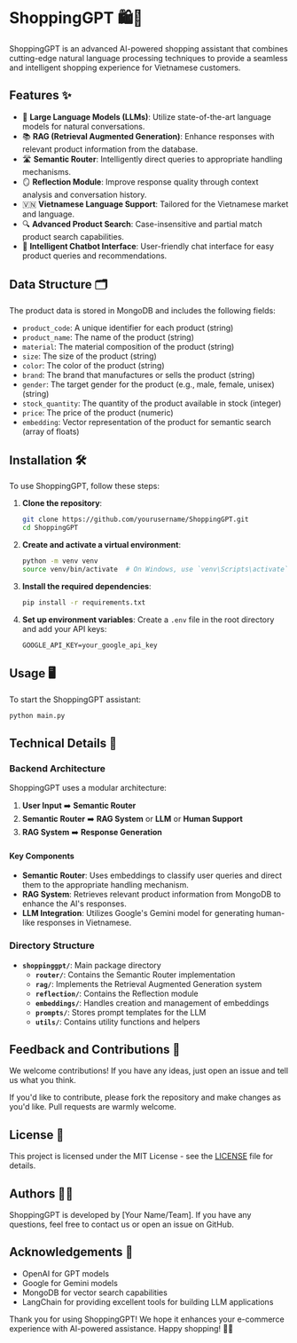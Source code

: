 # ShoppingGPT 🛍️🤖

ShoppingGPT is an advanced AI-powered shopping assistant that combines cutting-edge natural language processing techniques to provide a seamless and intelligent shopping experience for Vietnamese customers.

## Features ✨

- 🧠 **Large Language Models (LLMs)**: Utilize state-of-the-art language models for natural conversations.
- 📚 **RAG (Retrieval Augmented Generation)**: Enhance responses with relevant product information from the database.
- 🛣️ **Semantic Router**: Intelligently direct queries to appropriate handling mechanisms.
- 🪞 **Reflection Module**: Improve response quality through context analysis and conversation history.
- 🇻🇳 **Vietnamese Language Support**: Tailored for the Vietnamese market and language.
- 🔍 **Advanced Product Search**: Case-insensitive and partial match product search capabilities.
- 💬 **Intelligent Chatbot Interface**: User-friendly chat interface for easy product queries and recommendations.

## Data Structure 🗂️

The product data is stored in MongoDB and includes the following fields:

- `product_code`: A unique identifier for each product (string)
- `product_name`: The name of the product (string)
- `material`: The material composition of the product (string)
- `size`: The size of the product (string)
- `color`: The color of the product (string)
- `brand`: The brand that manufactures or sells the product (string)
- `gender`: The target gender for the product (e.g., male, female, unisex) (string)
- `stock_quantity`: The quantity of the product available in stock (integer)
- `price`: The price of the product (numeric)
- `embedding`: Vector representation of the product for semantic search (array of floats)

## Installation 🛠️

To use ShoppingGPT, follow these steps:

1. **Clone the repository**:
    ```bash
    git clone https://github.com/yourusername/ShoppingGPT.git
    cd ShoppingGPT
    ```

2. **Create and activate a virtual environment**:
    ```bash
    python -m venv venv
    source venv/bin/activate  # On Windows, use `venv\Scripts\activate`
    ```

3. **Install the required dependencies**:
    ```bash
    pip install -r requirements.txt
    ```

4. **Set up environment variables**:
   Create a `.env` file in the root directory and add your API keys:
   ```
   GOOGLE_API_KEY=your_google_api_key
   ```

## Usage 🖥️

To start the ShoppingGPT assistant:

```bash
python main.py
```

## Technical Details 🔧

### Backend Architecture

ShoppingGPT uses a modular architecture:

1. **User Input** ➡️ **Semantic Router** 
2. **Semantic Router** ➡️ **RAG System** or **LLM** or **Human Support**
3. **RAG System** ➡️ **Response Generation**

#### Key Components

- **Semantic Router**: Uses embeddings to classify user queries and direct them to the appropriate handling mechanism.
- **RAG System**: Retrieves relevant product information from MongoDB to enhance the AI's responses.
- **LLM Integration**: Utilizes Google's Gemini model for generating human-like responses in Vietnamese.

### Directory Structure

- **`shoppinggpt/`**: Main package directory
  - **`router/`**: Contains the Semantic Router implementation
  - **`rag/`**: Implements the Retrieval Augmented Generation system
  - **`reflection/`**: Contains the Reflection module
  - **`embeddings/`**: Handles creation and management of embeddings
  - **`prompts/`**: Stores prompt templates for the LLM
  - **`utils/`**: Contains utility functions and helpers

## Feedback and Contributions 🌟

We welcome contributions! If you have any ideas, just open an issue and tell us what you think.

If you'd like to contribute, please fork the repository and make changes as you'd like. Pull requests are warmly welcome.

## License 📄

This project is licensed under the MIT License - see the [LICENSE](LICENSE) file for details.

## Authors 👨‍💻

ShoppingGPT is developed by [Your Name/Team]. If you have any questions, feel free to contact us or open an issue on GitHub.

## Acknowledgements 🙏

- OpenAI for GPT models
- Google for Gemini models
- MongoDB for vector search capabilities
- LangChain for providing excellent tools for building LLM applications

Thank you for using ShoppingGPT! We hope it enhances your e-commerce experience with AI-powered assistance. Happy shopping! 🛒✨